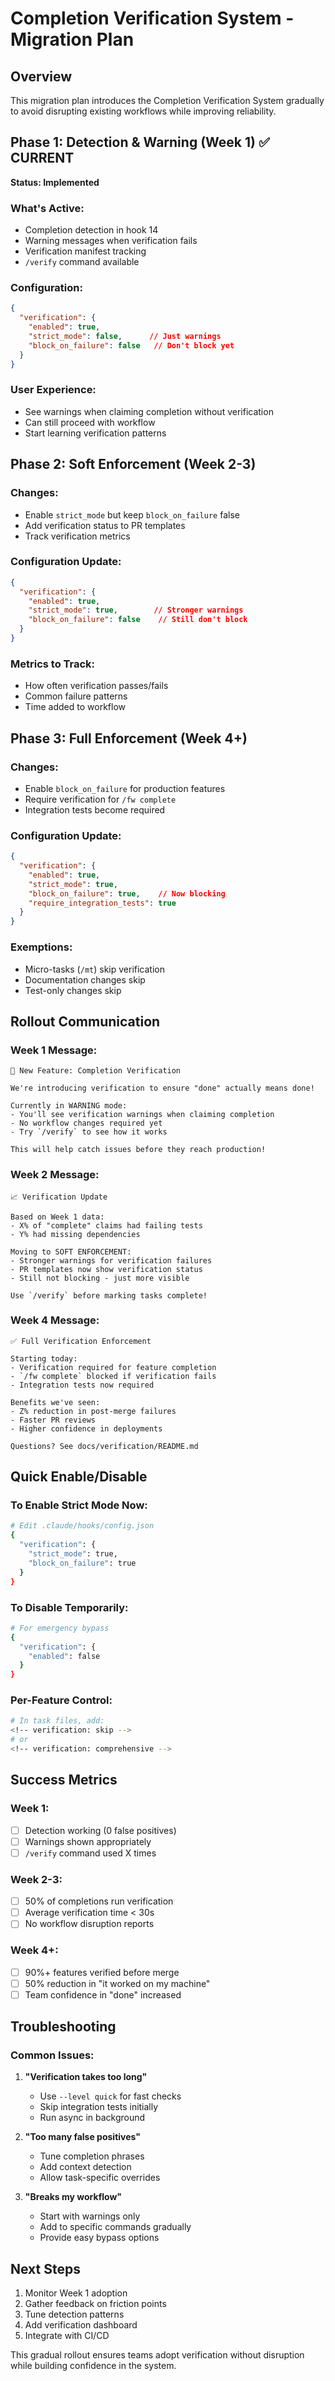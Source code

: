 # Completion Verification System - Migration Plan

## Overview
This migration plan introduces the Completion Verification System gradually to avoid disrupting existing workflows while improving reliability.

## Phase 1: Detection & Warning (Week 1) ✅ CURRENT
**Status: Implemented**

### What's Active:
- Completion detection in hook 14
- Warning messages when verification fails
- Verification manifest tracking
- `/verify` command available

### Configuration:
```json
{
  "verification": {
    "enabled": true,
    "strict_mode": false,      // Just warnings
    "block_on_failure": false   // Don't block yet
  }
}
```

### User Experience:
- See warnings when claiming completion without verification
- Can still proceed with workflow
- Start learning verification patterns

## Phase 2: Soft Enforcement (Week 2-3)

### Changes:
- Enable `strict_mode` but keep `block_on_failure` false
- Add verification status to PR templates
- Track verification metrics

### Configuration Update:
```json
{
  "verification": {
    "enabled": true,
    "strict_mode": true,        // Stronger warnings
    "block_on_failure": false    // Still don't block
  }
}
```

### Metrics to Track:
- How often verification passes/fails
- Common failure patterns
- Time added to workflow

## Phase 3: Full Enforcement (Week 4+)

### Changes:
- Enable `block_on_failure` for production features
- Require verification for `/fw complete`
- Integration tests become required

### Configuration Update:
```json
{
  "verification": {
    "enabled": true,
    "strict_mode": true,
    "block_on_failure": true,    // Now blocking
    "require_integration_tests": true
  }
}
```

### Exemptions:
- Micro-tasks (`/mt`) skip verification
- Documentation changes skip
- Test-only changes skip

## Rollout Communication

### Week 1 Message:
```
🎉 New Feature: Completion Verification

We're introducing verification to ensure "done" actually means done!

Currently in WARNING mode:
- You'll see verification warnings when claiming completion
- No workflow changes required yet
- Try `/verify` to see how it works

This will help catch issues before they reach production!
```

### Week 2 Message:
```
📈 Verification Update

Based on Week 1 data:
- X% of "complete" claims had failing tests
- Y% had missing dependencies

Moving to SOFT ENFORCEMENT:
- Stronger warnings for verification failures
- PR templates now show verification status
- Still not blocking - just more visible

Use `/verify` before marking tasks complete!
```

### Week 4 Message:
```
✅ Full Verification Enforcement

Starting today:
- Verification required for feature completion
- `/fw complete` blocked if verification fails
- Integration tests now required

Benefits we've seen:
- Z% reduction in post-merge failures
- Faster PR reviews
- Higher confidence in deployments

Questions? See docs/verification/README.md
```

## Quick Enable/Disable

### To Enable Strict Mode Now:
```bash
# Edit .claude/hooks/config.json
{
  "verification": {
    "strict_mode": true,
    "block_on_failure": true
  }
}
```

### To Disable Temporarily:
```bash
# For emergency bypass
{
  "verification": {
    "enabled": false
  }
}
```

### Per-Feature Control:
```bash
# In task files, add:
<!-- verification: skip -->
# or
<!-- verification: comprehensive -->
```

## Success Metrics

### Week 1:
- [ ] Detection working (0 false positives)
- [ ] Warnings shown appropriately
- [ ] `/verify` command used X times

### Week 2-3:
- [ ] 50% of completions run verification
- [ ] Average verification time < 30s
- [ ] No workflow disruption reports

### Week 4+:
- [ ] 90%+ features verified before merge
- [ ] 50% reduction in "it worked on my machine"
- [ ] Team confidence in "done" increased

## Troubleshooting

### Common Issues:

1. **"Verification takes too long"**
   - Use `--level quick` for fast checks
   - Skip integration tests initially
   - Run async in background

2. **"Too many false positives"**
   - Tune completion phrases
   - Add context detection
   - Allow task-specific overrides

3. **"Breaks my workflow"**
   - Start with warnings only
   - Add to specific commands gradually
   - Provide easy bypass options

## Next Steps

1. Monitor Week 1 adoption
2. Gather feedback on friction points
3. Tune detection patterns
4. Add verification dashboard
5. Integrate with CI/CD

This gradual rollout ensures teams adopt verification without disruption while building confidence in the system.
